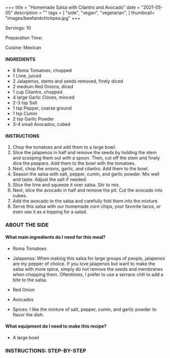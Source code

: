 +++
title = "Homemade Salsa with Cilantro and Avocado"
date = "2021-05-05"
description = ""
tags = [
    "side",
    "vegan",
    "vegetarian",
]
thumbnail= "images/beefandchickpea.jpg"
+++

Servings: 10 <!--more-->

Preparation Time: 

Cuisine: Mexican 

#### INGREDIENTS 

* 8 Roma Tomatoes, chopped 
* 1 Lime, juiced
* 2 Jalapenos, stems and seeds removed, finely diced
* 2 medium Red Onions, diced 
* 1 cup Cilantro, chopped 
* 4 large Garlic Cloves, minced 
* 2-3 tsp Salt 
* 1 tsp Pepper, coarse ground 
* 1 tsp Cumin 
* 2 tsp Garlic Powder 
* 3-4 small Avocados, cubed 

#### INSTRUCTIONS

1. Chop the tomatoes and add them to a large bowl. 
2. Slice the jalapenos in half and remove the seeds by holding the stem and scooping them out with a spoon. Then, cut off the stem and finely dice the peppers. Add them to the bowl with the tomatoes. 
3. Next, chop the onions, garlic, and cilantro. Add them to the bowl. 
4. Season the salsa with salt, pepper, cumin, and garlic powder. Mix well and taste. Adjust the salt if needed. 
5. Slice the lime and squeeze it over salsa. Stir to mix. 
6. Next, slice the avocado in half and remove the pit. Cut the avocado into cubes. 
7. Add the avocado to the salsa and carefully fold them into the mixture. 
8. Serve this salsa with our homemade corn chips, your favorite tacos, or even use it as a topping for a salad. 

### ABOUT THE SIDE

#### What main ingredients do I need for this meal?

* Roma Tomatoes 

* Jalapenos: When making this salsa for large groups of people, jalapenos are my pepper of choice. If you love jalapenos but want to make the salsa with more spice, simply do not remove the seeds and membranes when chopping them. Oftentimes, I prefer to use a serrano chili to add a bite to the salsa. 

* Red Onion 

* Avocados

* Spices: I like the mixture of salt, pepper, cumin, and garlic powder to flavor the dish. 

#### What equipment do I need to make this recipe?

* A large bowl 

### INSTRUCTIONS: STEP-BY-STEP 

